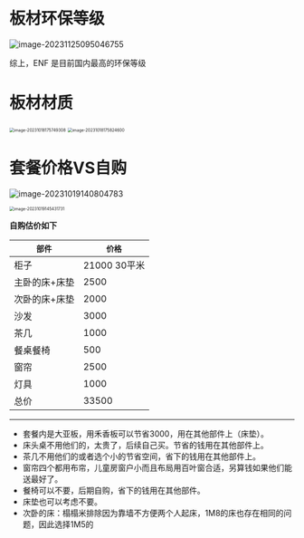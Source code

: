 # 板材环保等级

![image-20231125095046755](C:\backup\assets\image-20231125095046755.png)

综上，ENF 是目前国内最高的环保等级

# 板材材质

<img src="C:\backup\assets\image-20231018175749308.png" alt="image-20231018175749308" style="zoom:50%;" />

<img src="C:\backup\assets\image-20231018175824600.png" alt="image-20231018175824600" style="zoom:50%;" />

# 套餐价格VS自购

![image-20231019140804783](C:\backup\assets\image-20231019140804783.png)

<img src="C:\backup\assets\image-20231019145431731.png" alt="image-20231019145431731" style="zoom: 50%;" />

**自购估价如下**

| `部件`        | `价格`       |
| ------------- | ------------ |
| 柜子          | 21000 30平米 |
| 主卧的床+床垫 | 2500         |
| 次卧的床+床垫 | 2000         |
| 沙发          | 3000         |
| 茶几          | 1000         |
| 餐桌餐椅      | 500          |
| 窗帘          | 2500         |
| 灯具          | 1000         |
| 总价          | 33500        |

-----

- 套餐内是大亚板，用禾香板可以节省3000，用在其他部件上（床垫）。
- 床头桌不用他们的，太贵了，后续自己买。节省的钱用在其他部件上。
- 茶几不用他们的或者选个小的节省空间，省下的钱用在其他部件上。
- 窗帘四个都用布帘，儿童房窗户小而且布局用百叶窗合适，另算钱如果他们能送最好了。
- 餐椅可以不要，后期自购，省下的钱用在其他部件。
- 床垫也可以考虑不要。
- 次卧的床：榻榻米排除因为靠墙不方便两个人起床，1M8的床也存在相同的问题，因此选择1M5的
